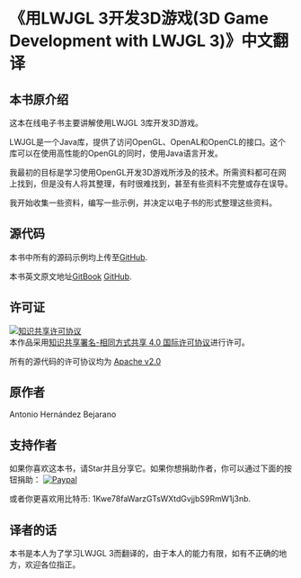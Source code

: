 # 《用LWJGL 3开发3D游戏(3D Game Development with LWJGL 3)》中文翻译

## 本书原介绍
这本在线电子书主要讲解使用LWJGL 3库开发3D游戏。

LWJGL是一个Java库，提供了访问OpenGL、OpenAL和OpenCL的接口。这个库可以在使用高性能的OpenGL的同时，使用Java语言开发。

我最初的目标是学习使用OpenGL开发3D游戏所涉及的技术。所需资料都可在网上找到，但是没有人将其整理，有时很难找到，甚至有些资料不完整或存在误导。

我开始收集一些资料，编写一些示例，并决定以电子书的形式整理这些资料。

## 源代码

本书中所有的源码示例均上传至[GitHub](https://github.com/lwjglgamedev/lwjglbook).

本书英文原文地址[GitBook](https://legacy.gitbook.com/book/lwjglgamedev/3d-game-development-with-lwjgl/details) [GitHub](https://github.com/lwjglgamedev/lwjglbook-bookcontents).

## 许可证

<a rel="license" href="http://creativecommons.org/licenses/by-sa/4.0/"><img alt="知识共享许可协议" style="border-width:0" src="https://i.creativecommons.org/l/by-sa/4.0/88x31.png" /></a><br />本作品采用<a rel="license" href="http://creativecommons.org/licenses/by-sa/4.0/">知识共享署名-相同方式共享 4.0 国际许可协议</a>进行许可。

所有的源代码的许可协议均为 [Apache v2.0](https://www.apache.org/licenses/LICENSE-2.0 "Apache v2.0")

## 原作者
Antonio Hernández Bejarano

## 支持作者

如果你喜欢这本书，请Star并且分享它。如果你想捐助作者，你可以通过下面的按钮捐助：
[![Paypal](https://www.paypalobjects.com/en_US/i/btn/btn_donate_LG.gif)](https://www.paypal.com/cgi-bin/webscr?cmd=_s-xclick&hosted_button_id=5MH9AA9TPQQBN)

或者你更喜欢用比特币: 1Kwe78faWarzGTsWXtdGvjjbS9RmW1j3nb.

## 译者的话
本书是本人为了学习LWJGL 3而翻译的，由于本人的能力有限，如有不正确的地方，欢迎各位指正。
